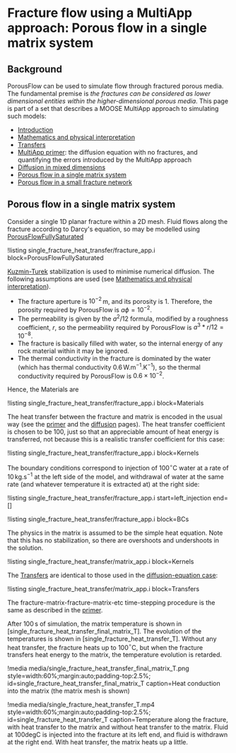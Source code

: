 # Fracture flow using a MultiApp approach: Porous flow in a single matrix system

## Background

PorousFlow can be used to simulate flow through fractured porous media.  The fundamental premise is *the fractures can be considered as lower dimensional entities within the higher-dimensional porous media*.  This page is part of a set that describes a MOOSE MultiApp approach to simulating such models:

- [Introduction](multiapp_fracture_flow_introduction.md)
- [Mathematics and physical interpretation](multiapp_fracture_flow_equations.md)
- [Transfers](multiapp_fracture_flow_transfers.md)
- [MultiApp primer](multiapp_fracture_flow_primer.md): the diffusion equation with no fractures, and quantifying the errors introduced by the MultiApp approach
- [Diffusion in mixed dimensions](multiapp_fracture_flow_diffusion.md)
- [Porous flow in a single matrix system](multiapp_fracture_flow_PorousFlow_2D.md)
- [Porous flow in a small fracture network](multiapp_fracture_flow_PorousFlow_3D.md)

## Porous flow in a single matrix system

Consider a single 1D planar fracture within a 2D mesh.  Fluid flows along the fracture according to Darcy's equation, so may be modelled using [PorousFlowFullySaturated](PorousFlowFullySaturated.md)

!listing single_fracture_heat_transfer/fracture_app.i block=PorousFlowFullySaturated

[Kuzmin-Turek](kt.md) stabilization is used to minimise numerical diffusion.  The following assumptions are used (see [Mathematics and physical interpretation](multiapp_fracture_flow_equations.md)).

- The fracture aperture is $10^{-2}\,$m, and its porosity is $1$.  Therefore, the porosity required by PorousFlow is $a\phi = 10^{-2}$.
- The permeability is given by the $a^{2}/12$ formula, modified by a roughness coefficient, $r$, so the permeability required by PorousFlow is $a^{3}*r/12 = 10^{-8}$.
- The fracture is basically filled with water, so the internal energy of any rock material within it may be ignored.
- The thermal conductivity in the fracture is dominated by the water (which has thermal conductivity 0.6$\,$W.m$^{-1}$.K$^{-1}$), so the thermal conductivity required by PorousFlow is $0.6\times 10^{-2}$.

Hence, the Materials are

!listing single_fracture_heat_transfer/fracture_app.i block=Materials

The heat transfer between the fracture and matrix is encoded in the usual way (see the [primer](multiapp_fracture_flow_primer.md) and the [diffusion](multiapp_fracture_flow_diffusion.md) pages).  The heat transfer coefficient is chosen to be 100, just so that an appreciable amount of heat energy is transferred, not because this is a realistic transfer coefficient for this case:

!listing single_fracture_heat_transfer/fracture_app.i block=Kernels

The boundary conditions correspond to injection of 100$^{\circ}$C water at a rate of 10$\,$kg.s$^{-1}$ at the left side of the model, and withdrawal of water at the same rate (and whatever temperature it is extracted at) at the right side:

!listing single_fracture_heat_transfer/fracture_app.i start=left_injection end=[]

!listing single_fracture_heat_transfer/fracture_app.i block=BCs

The physics in the matrix is assumed to be the simple heat equation.  Note that this has no stabilization, so there are overshoots and undershoots in the solution.

!listing single_fracture_heat_transfer/matrix_app.i block=Kernels

The [Transfers](multiapp_fracture_flow_transfers.md) are identical to those used in the [diffusion-equation case](multiapp_fracture_flow_diffusion.md):

!listing single_fracture_heat_transfer/matrix_app.i block=Transfers

The fracture-matrix-fracture-matrix-etc time-stepping procedure is the same as described in the [primer](multiapp_fracture_flow_primer.md).

After 100$\,$s of simulation, the matrix temperature is shown in [single_fracture_heat_transfer_final_matrix_T].  The evolution of the temperatures is shown in [single_fracture_heat_transfer_T].  Without any heat transfer, the fracture heats up to 100$^{\circ}$C, but when the fracture transfers heat energy to the matrix, the temperature evolution is retarded.

!media media/single_fracture_heat_transfer_final_matrix_T.png
	style=width:60%;margin:auto;padding-top:2.5%;
	id=single_fracture_heat_transfer_final_matrix_T
	caption=Heat conduction into the matrix (the matrix mesh is shown)

!media media/single_fracture_heat_transfer_T.mp4
	style=width:60%;margin:auto;padding-top:2.5%;
	id=single_fracture_heat_transfer_T
	caption=Temperature along the fracture, with heat transfer to the matrix and without heat transfer to the matrix.  Fluid at 100degC is injected into the fracture at its left end, and fluid is withdrawn at the right end.  With heat transfer, the matrix heats up a little.
